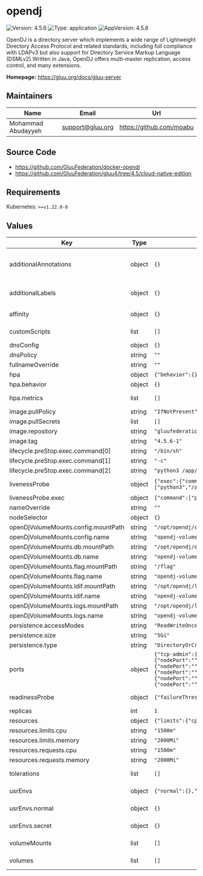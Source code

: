 # opendj

![Version: 4.5.6](https://img.shields.io/badge/Version-4.5.6-informational?style=flat-square) ![Type: application](https://img.shields.io/badge/Type-application-informational?style=flat-square) ![AppVersion: 4.5.6](https://img.shields.io/badge/AppVersion-4.5.6-informational?style=flat-square)

OpenDJ is a directory server which implements a wide range of Lightweight Directory Access Protocol and related standards, including full compliance with LDAPv3 but also support for Directory Service Markup Language (DSMLv2).Written in Java, OpenDJ offers multi-master replication, access control, and many extensions.

**Homepage:** <https://gluu.org/docs/gluu-server>

## Maintainers

| Name | Email | Url |
| ---- | ------ | --- |
| Mohammad Abudayyeh | <support@gluu.org> | <https://github.com/moabu> |

## Source Code

* <https://github.com/GluuFederation/docker-opendj>
* <https://github.com/GluuFederation/gluu4/tree/4.5/cloud-native-edition>

## Requirements

Kubernetes: `>=v1.22.0-0`

## Values

| Key | Type | Default | Description |
|-----|------|---------|-------------|
| additionalAnnotations | object | `{}` | Additional annotations that will be added across all resources  in the format of {cert-manager.io/issuer: "letsencrypt-prod"}. key app is taken |
| additionalLabels | object | `{}` | Additional labels that will be added across all resources definitions in the format of {mylabel: "myapp"} |
| affinity | object | `{}` | https://kubernetes.io/docs/concepts/scheduling-eviction/assign-pod-node/ |
| customScripts | list | `[]` | Add custom scripts that have been mounted to run before the entrypoint. |
| dnsConfig | object | `{}` | Add custom dns config |
| dnsPolicy | string | `""` | Add custom dns policy |
| fullnameOverride | string | `""` |  |
| hpa | object | `{"behavior":{},"enabled":true,"maxReplicas":10,"metrics":[],"minReplicas":1,"targetCPUUtilizationPercentage":50}` | Configure the HorizontalPodAutoscaler |
| hpa.behavior | object | `{}` | Scaling Policies |
| hpa.metrics | list | `[]` | metrics if targetCPUUtilizationPercentage is not set |
| image.pullPolicy | string | `"IfNotPresent"` | Image pullPolicy to use for deploying. |
| image.pullSecrets | list | `[]` | Image Pull Secrets |
| image.repository | string | `"gluufederation/opendj"` | Image  to use for deploying. |
| image.tag | string | `"4.5.6-1"` | Image  tag to use for deploying. |
| lifecycle.preStop.exec.command[0] | string | `"/bin/sh"` |  |
| lifecycle.preStop.exec.command[1] | string | `"-c"` |  |
| lifecycle.preStop.exec.command[2] | string | `"python3 /app/scripts/deregister_peer.py 1>&/proc/1/fd/1"` |  |
| livenessProbe | object | `{"exec":{"command":["python3","/app/scripts/healthcheck.py"]},"failureThreshold":20,"initialDelaySeconds":30,"periodSeconds":30,"timeoutSeconds":5}` | Configure the liveness healthcheck for OpenDJ if needed. |
| livenessProbe.exec | object | `{"command":["python3","/app/scripts/healthcheck.py"]}` | Executes the python3 healthcheck. |
| nameOverride | string | `""` |  |
| nodeSelector | object | `{}` |  |
| openDjVolumeMounts.config.mountPath | string | `"/opt/opendj/config"` |  |
| openDjVolumeMounts.config.name | string | `"opendj-volume"` |  |
| openDjVolumeMounts.db.mountPath | string | `"/opt/opendj/db"` |  |
| openDjVolumeMounts.db.name | string | `"opendj-volume"` |  |
| openDjVolumeMounts.flag.mountPath | string | `"/flag"` |  |
| openDjVolumeMounts.flag.name | string | `"opendj-volume"` |  |
| openDjVolumeMounts.ldif.mountPath | string | `"/opt/opendj/ldif"` |  |
| openDjVolumeMounts.ldif.name | string | `"opendj-volume"` |  |
| openDjVolumeMounts.logs.mountPath | string | `"/opt/opendj/logs"` |  |
| openDjVolumeMounts.logs.name | string | `"opendj-volume"` |  |
| persistence.accessModes | string | `"ReadWriteOnce"` |  |
| persistence.size | string | `"5Gi"` | OpenDJ volume size |
| persistence.type | string | `"DirectoryOrCreate"` |  |
| ports | object | `{"tcp-admin":{"nodePort":"","port":4444,"protocol":"TCP","targetPort":4444},"tcp-ldap":{"nodePort":"","port":1389,"protocol":"TCP","targetPort":1389},"tcp-ldaps":{"nodePort":"","port":1636,"protocol":"TCP","targetPort":1636},"tcp-repl":{"nodePort":"","port":8989,"protocol":"TCP","targetPort":8989},"tcp-serf":{"nodePort":"","port":7946,"protocol":"TCP","targetPort":7946},"udp-serf":{"nodePort":"","port":7946,"protocol":"UDP","targetPort":7946}}` | servicePorts values used in StatefulSet container |
| readinessProbe | object | `{"failureThreshold":20,"initialDelaySeconds":60,"periodSeconds":25,"tcpSocket":{"port":1636},"timeoutSeconds":5}` | Configure the readiness healthcheck for OpenDJ if needed. |
| replicas | int | `1` | Service replica number. |
| resources | object | `{"limits":{"cpu":"1500m","memory":"2000Mi"},"requests":{"cpu":"1500m","memory":"2000Mi"}}` | Resource specs. |
| resources.limits.cpu | string | `"1500m"` | CPU limit. |
| resources.limits.memory | string | `"2000Mi"` | Memory limit. |
| resources.requests.cpu | string | `"1500m"` | CPU request. |
| resources.requests.memory | string | `"2000Mi"` | Memory request. |
| tolerations | list | `[]` | https://kubernetes.io/docs/concepts/scheduling-eviction/taint-and-toleration/ |
| usrEnvs | object | `{"normal":{},"secret":{}}` | Add custom normal and secret envs to the service |
| usrEnvs.normal | object | `{}` | Add custom normal envs to the service variable1: value1 |
| usrEnvs.secret | object | `{}` | Add custom secret envs to the service variable1: value1 |
| volumeMounts | list | `[]` | Configure any additional volumesMounts that need to be attached to the containers |
| volumes | list | `[]` | Configure any additional volumes that need to be attached to the pod |
